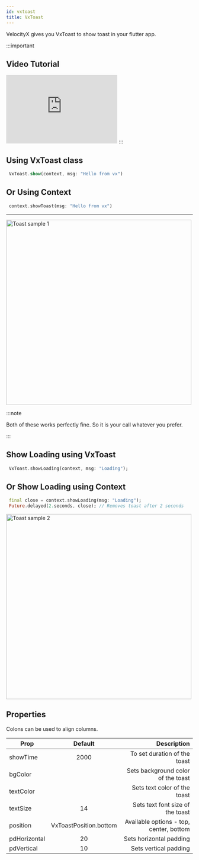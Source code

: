 ```yaml
---
id: vxtoast
title: VxToast
---
```


VelocityX gives you VxToast to show toast in your flutter app.

:::important

## Video Tutorial

<iframe width="300" height="185" src="https://www.youtube.com/embed/Peo5Wuos8CM" frameborder="0" allow="accelerometer; autoplay; clipboard-write; encrypted-media; gyroscope; picture-in-picture" allowfullscreen></iframe>
:::

## Using VxToast class

```dart
 VxToast.show(context, msg: "Hello from vx")
```

## Or Using Context

```dart
 context.showToast(msg: "Hello from vx")
```

---

<img src="https://i.imgur.com/Uk28KcB.png" alt="Toast sample 1" height="500"/>

:::note

Both of these works perfectly fine. So it is your call whatever you prefer.

:::

## Show Loading using VxToast

```dart
 VxToast.showLoading(context, msg: "Loading");

```

## Or Show Loading using Context

```dart
 final close = context.showLoading(msg: "Loading");
 Future.delayed(2.seconds, close); // Removes toast after 2 seconds

```

<img src="https://i.imgur.com/5Kgvk1G.png" alt="Toast sample 2" height="500"/>

## Properties

Colons can be used to align columns.

| Prop         |        Default         |                             Description |
| ------------ | :--------------------: | --------------------------------------: |
| showTime     |          2000          |            To set duration of the toast |
| bgColor      |                        |      Sets background color of the toast |
| textColor    |                        |            Sets text color of the toast |
| textSize     |           14           |        Sets text font size of the toast |
| position     | VxToastPosition.bottom | Available options - top, center, bottom |
| pdHorizontal |           20           |                 Sets horizontal padding |
| pdVertical   |           10           |                   Sets vertical padding |

